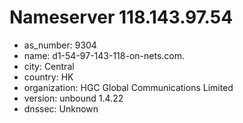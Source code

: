 # Nameserver 118.143.97.54

* as_number: 9304
* name: d1-54-97-143-118-on-nets.com.
* city: Central
* country: HK
* organization: HGC Global Communications Limited
* version: unbound 1.4.22
* dnssec: Unknown
